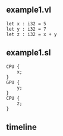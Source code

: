 ## example1.vl
```
let x : i32 = 5
let y : i32 = 7
let z : i32 = x + y
```

## example1.sl
```
CPU {
    x;
}
GPU {
    y;
}
CPU {
    z;
}
```

## timeline